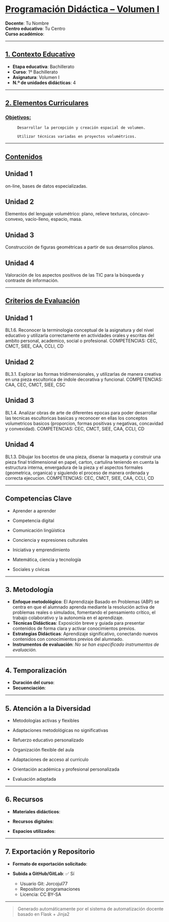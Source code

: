 # <u>Programación Didáctica – Volumen I</u>

**Docente**: Tu Nombre  
**Centro educativo**: Tu Centro  
**Curso académico**:   

---

## <u>1. Contexto Educativo</u>

- **Etapa educativa**: Bachillerato
- **Curso**: 1º Bachillerato
- **Asignatura**: Volumen I
- **N.º de unidades didácticas**: 4

---
## <u>2. Elementos Curriculares</u>

### <u>Objetivos:</u>


  <ul>
    
      Desarrollar la percepción y creación espacial de volumen.
    
      Utilizar técnicas variadas en proyectos volumétricos.
    
  </ul>


---

## <u>Contenidos</u>

## Unidad 1
on-line, bases de datos especializadas.

## Unidad 2
Elementos del lenguaje volumétrico: plano, relieve texturas, cóncavo- convexo, vacío-lleno, espacio, masa.

## Unidad 3
Construcción de figuras geométricas a partir de sus desarrollos planos.

## Unidad 4
Valoración de los aspectos positivos de las TIC para la búsqueda y contraste de información.


---

## <u>Criterios de Evaluación</u>

## Unidad 1
BL1.6. Reconocer la terminologia conceptual de la asignatura y del nivel educativo y utilizarla
correctamente en actividades orales y escritas del ambito personal, academico, social o profesional.
COMPETENCIAS: CEC, CMCT, SIEE, CAA, CCLI, CD

## Unidad 2
BL3.1. Explorar las formas tridimensionales, y utilizarlas de manera creativa en una pieza escultorica de
indole decorativa y funcional.
COMPETENCIAS: CAA, CEC, CMCT, SIEE, CSC

## Unidad 3
BL1.4. Analizar obras de arte de diferentes epocas para poder desarrollar las tecnicas escultoricas
basicas y reconocer en ellas los conceptos volumetricos basicos (proporcion, formas positivas y
negativas, concavidad y convexidad).
COMPETENCIAS: CEC, CMCT, SIEE, CAA, CCLI, CD

## Unidad 4
BL1.3. Dibujar los bocetos de una pieza, disenar la maqueta y construir una pieza final tridimensional en
papel, carton, cartulina teniendo en cuenta la estructura interna, envergadura de la pieza y el aspectos
formales (geometrica, organica) y siguiendo el proceso de manera ordenada y correcta ejecucion.
COMPETENCIAS: CEC, CMCT, SIEE, CAA, CCLI, CD


---

## Competencias Clave


- Aprender a aprender

- Competencia digital

- Comunicación lingüística

- Conciencia y expresiones culturales

- Iniciativa y emprendimiento

- Matemática, ciencia y tecnología

- Sociales y cívicas



---

## 3. Metodología

- **Enfoque metodológico**: El Aprendizaje Basado en Problemas (ABP) se centra en que el alumnado aprenda mediante la resolución activa de problemas reales o simulados, fomentando el pensamiento crítico, el trabajo colaborativo y la autonomía en el aprendizaje.
- **Técnicas Didácticas**: Exposición breve y guiada para presentar contenidos de forma clara y activar conocimientos previos.
- **Estrategias Didácticas**: Aprendizaje significativo, conectando nuevos contenidos con conocimientos previos del alumnado.
- **Instrumentos de evaluación**: _No se han especificado instrumentos de evaluación._

---
## 4. Temporalización

- **Duración del curso**: 
- **Secuenciación**:  
  

---

## 5. Atención a la Diversidad



* Metodologías activas y flexibles

* Adaptaciones metodológicas no significativas

* Refuerzo educativo personalizado

* Organización flexible del aula

* Adaptaciones de acceso al currículo

* Orientación académica y profesional personalizada

* Evaluación adaptada


---

## 6. Recursos

- **Materiales didácticos**:  
  
- **Recursos digitales**:  
  
- **Espacios utilizados**: 

---

## 7. Exportación y Repositorio

- **Formato de exportación solicitado**: 
- **Subida a GitHub/GitLab**: ✅ Sí

  - Usuario Git: Jorcojul77
  - Repositorio: programaciones
  - Licencia: CC BY-SA


---

> Generado automáticamente por el sistema de automatización docente basado en Flask + Jinja2